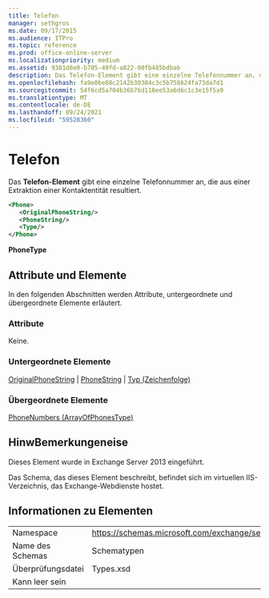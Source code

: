 ```yaml
---
title: Telefon
manager: sethgros
ms.date: 09/17/2015
ms.audience: ITPro
ms.topic: reference
ms.prod: office-online-server
ms.localizationpriority: medium
ms.assetid: 9381d8e0-b705-49fd-a822-00fb485bdbab
description: Das Telefon-Element gibt eine einzelne Telefonnummer an, die aus einer Extraktion einer Kontaktentität resultiert.
ms.openlocfilehash: fa9e0be88c2142b30304c3c5b758624fa73da7d1
ms.sourcegitcommit: 54f6cd5a704b36b76d110ee53a6d6c1c3e15f5a9
ms.translationtype: MT
ms.contentlocale: de-DE
ms.lasthandoff: 09/24/2021
ms.locfileid: "59528360"
---
```

# <a name="phone"></a>Telefon

Das **Telefon-Element** gibt eine einzelne Telefonnummer an, die aus einer Extraktion einer Kontaktentität resultiert. 
  
```XML
<Phone>
   <OriginalPhoneString/>
   <PhoneString/>
   <Type/>
</Phone>
```

 **PhoneType**
## <a name="attributes-and-elements"></a>Attribute und Elemente

In den folgenden Abschnitten werden Attribute, untergeordnete und übergeordnete Elemente erläutert.
  
### <a name="attributes"></a>Attribute

Keine.
  
### <a name="child-elements"></a>Untergeordnete Elemente

[OriginalPhoneString](originalphonestring.md)  |  [PhoneString](phonestring.md)  |  [Typ (Zeichenfolge)](type-string.md)
  
### <a name="parent-elements"></a>Übergeordnete Elemente

[PhoneNumbers (ArrayOfPhonesType)](phonenumbers-arrayofphonestype.md)
  
## <a name="remarks"></a>HinwBemerkungeneise

Dieses Element wurde in Exchange Server 2013 eingeführt.
  
Das Schema, das dieses Element beschreibt, befindet sich im virtuellen IIS-Verzeichnis, das Exchange-Webdienste hostet.
  
## <a name="element-information"></a>Informationen zu Elementen

|||
|:-----|:-----|
|Namespace  <br/> |https://schemas.microsoft.com/exchange/services/2006/types  <br/> |
|Name des Schemas  <br/> |Schematypen  <br/> |
|Überprüfungsdatei  <br/> |Types.xsd  <br/> |
|Kann leer sein  <br/> ||
   

